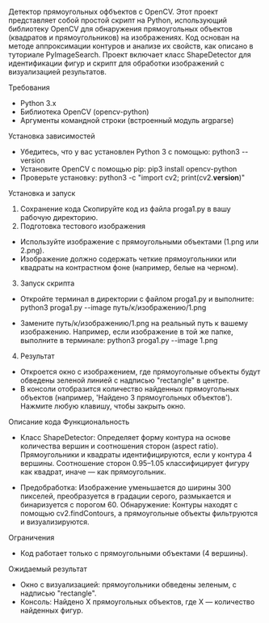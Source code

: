 Детектор прямоугольных офбъектов с OpenCV.
Этот проект представляет собой простой скрипт на Python, использующий библиотеку OpenCV для обнаружения прямоугольных объектов (квадратов и прямоугольников) на изображениях. 
Код основан на методе аппроксимации контуров и анализе их свойств, как описано в туториале PyImageSearch. 
Проект включает класс ShapeDetector для идентификации фигур и скрипт для обработки изображений с визуализацией результатов.

Требования
  - Python 3.x
  - Библиотека OpenCV (opencv-python)
  - Аргументы командной строки (встроенный модуль argparse)

Установка зависимостей
  - Убедитесь, что у вас установлен Python 3 с помощью: python3 --version
  - Установите OpenCV с помощью pip:  pip3 install opencv-python
  - Проверьте установку:  python3 -c "import cv2; print(cv2.__version__)"

Установка и запуск
1. Сохранение кода
Скопируйте код из файла proga1.py в вашу рабочую директорию.
2. Подготовка тестового изображения
- Используйте изображение с прямоугольными объектами (1.png или 2.png).
- Изображение должно содержать четкие прямоугольники или квадраты на контрастном фоне (например, белые на черном).

3. Запуск скрипта
- Откройте терминал в директории с файлом proga1.py и выполните:
python3 proga1.py --image путь/к/изображению/1.png

- Замените путь/к/изображению/1.png на реальный путь к вашему изображению.
Например, если изображение в той же папке, выполните в терминале: python3 proga1.py --image 1.png


4. Результат
- Откроется окно с изображением, где прямоугольные объекты будут обведены зеленой линией с надписью "rectangle" в центре.
- В консоли отобразится количество найденных прямоугольных объектов (например, 'Найдено 3 прямоугольных объектов').
Нажмите любую клавишу, чтобы закрыть окно.

Описание кода
Функциональность

- Класс ShapeDetector: Определяет форму контура на основе количества вершин и соотношения сторон (aspect ratio).
Прямоугольники и квадраты идентифицируются, если у контура 4 вершины.
Соотношение сторон 0.95–1.05 классифицирует фигуру как квадрат, иначе — как прямоугольник.

- Предобработка: Изображение уменьшается до ширины 300 пикселей, преобразуется в градации серого, размыкается и бинаризуется с порогом 60.
Обнаружение: Контуры находят с помощью cv2.findContours, а прямоугольные объекты фильтруются и визуализируются.

Ограничения
- Код работает только с прямоугольными объектами (4 вершины).

Ожидаемый результат
- Окно с визуализацией: прямоугольники обведены зеленым, с надписью "rectangle".
- Консоль: Найдено X прямоугольных объектов, где X — количество найденных фигур.
